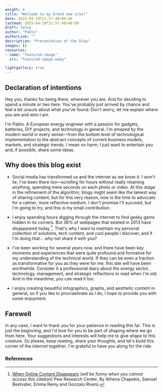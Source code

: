 ```yaml
---
weight: 4
title: "Welcome to my brand new site!"
date: 2025-04-10T21:57:40+08:00
lastmod: 2025-04-10T21:57:40+08:00
draft: false
author: "Pablo"
authorLink: ""
description: "Presentation of the blog"
images: []
resources:
- name: "featured-image"
  src: "featured-image.webp"

lightgallery: true
---
```


## Declaration of intentions

Hey you, thanks for being there, wherever you are. And for deciding to spend a minute or two here. You've probably just arrived by chance and feel a bit unsure about what you've found. Don't worry, let me explain where you are and who I am.

I'm Pablo. A European energy engineer with a passion for gadgets, batteries, DIY projects, and technology in general. I'm amazed by the modern world in every sense—from the bottom level of technological implementation to the abstract concepts of current business models, markets, and strategic trends. I mean no harm; I just want to entertain you and, if possible, share some ideas.

## Why does this blog exist

- Social media has transformed us and the internet as we know it. I won't lie, I've been there too—scrolling for hours without really retaining anything, spending mere seconds on each photo or video. At this stage in the refinement of the algorithm, blogs might seem like the lamest way of sharing content, but for this very reason, now is the time to advocate for a calmer, more reflective medium. I don't promise I'll succeed, but I'm going to try, and this is my small contribution.

- I enjoy spending hours digging through the internet to find geeky gems hidden in its corners. But 38% of webpages that existed in 2013 have disappeared today [^1]. That's why I want to maintain my personal collection of solutions, tech content, and cool people I discover, and if I'm doing that... why not share it with you?

- I've been working for several years now, and there have been key moments and experiences that were quite profound and formative for my understanding of the technical world. If they can be even a fraction as transformative for you as they were for me, this site will have been worthwhile. Consider it a professional diary about the energy sector, technology, management, and strategic reflections to read when I'm old. And in the meantime, you can read it too.

- I enjoy creating beautiful infographics, graphs, and aesthetic content in general, so if you like to procrastinate as I do, I hope to provide you with some enjoyment.

## Farewell

In any case, I want to thank you for your patience in reading this far. This is just the beginning, and I'd love for you to be part of shaping where we go from here. Your suggestions and interests will help me to give shape to this creature. So please, keep reading, share your thoughts, and let's build this corner of the internet together. I'm grateful to have you along for the ride.


### References

[^1]: [When Online Content Disappears](https://www.pewresearch.org/data-labs/2024/05/17/when-online-content-disappears/) (_will be funny when you cannot access this citation_) Pew Research Center, By Athena Chapekis, Samuel Bestvater, Emma Remy and Gonzalo Rivero.